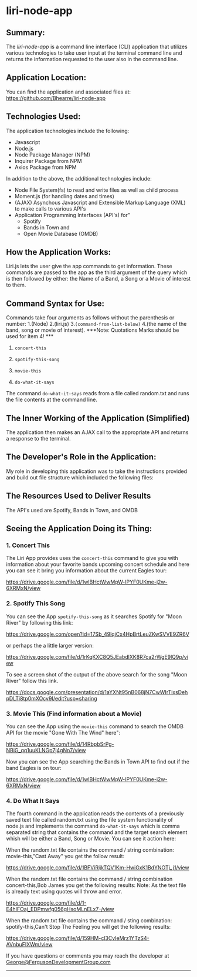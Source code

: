 # liri-node-app

## Summary:

The *liri-node-app* is a command line interface (CLI) application that utilizes various technologies to take user input at the terminal command line and returns the information requested to the user also in the command line.

## Application Location:

You can find the application and associated files at:  https://github.com/Bhearre/liri-node-app

## Technologies Used:

The application technologies include the following:
*   Javascript
*   Node.js
*   Node Package Manager (NPM)
*   Inquirer Package from NPM
*   Axios Package from NPM

In addition to the above, the additional technologies include:

*   Node File System(fs) to read and write files as well as child process 
*   Moment.js (for handling dates and times)
*   (AJAX) Asynchous Javascript and Extensible Markup Language (XML) to make calls to various API's
*   Application Programming Interfaces (API's) for"
    *   Spotify
    *   Bands in Town and 
    *   Open Movie Database (OMDB)

## How the Application Works:

Liri.js lets the user give the app commands to get information.  These commands are passed to the app as the third argument of the query which is then followed by either: the Name of a Band, a Song or a Movie of interest to them.

## Command Syntax for Use:

Commands take four arguments as follows without the parenthesis or number:  1.(Node) 2.(liri.js) 3.`(command-from-list-below)` 4.(the name of the band, song or movie of interest). ***Note: Quotations Marks should be used for item 4! ***  

   1. `concert-this` 

   2. `spotify-this-song`

   3. `movie-this`

   4. `do-what-it-says`

The command `do-what-it-says` reads from a file called random.txt and runs the file contents at the command line. 

## The Inner Working of the Application (Simplified)
The application then makes an AJAX call to the appropriate API and returns a response to the terminal.

## The Developer's Role in the Application:
My role in developing this application was to take the instructions provided and build out file structure which included the following files:

## The Resources Used to Deliver Results

 The API's used are Spotify, Bands in Town, and OMDB 

## Seeing the Application Doing its Thing:

### 1. Concert This

The Liri App provides uses the `concert-this` command to give you with information about your favorite bands upcoming concert schedule and here you can see it
bring you information about the current Eagles tour:

https://drive.google.com/file/d/1wlBHctWwMpW-lPYF0UKme-j2w-6XRMxN/view

### 2. Spotify This Song

 You can see the App `spotify-this-song` as it searches Spotify for "Moon River" by following this link:

 https://drive.google.com/open?id=17Sb_49lqjCx4HpBrtLeuZKwSVVE9ZR6V

 or perhaps the a little larger version:

 https://drive.google.com/file/d/1rKqKXC8Q5JEabdlXK8R7ca2rWgE9lQ9p/view

To see a screen shot of the output of the above search for the song "Moon River" follow this link.

https://docs.google.com/presentation/d/1aYXNt95nB068jN7CwWIrTixsDehpDLTi8tp0mXOcv9I/edit?usp=sharing

### 3. Movie This (Find information about a Movie)

You can see the App using the `movie-this` command to search the OMDB API for the movie "Gone With The Wind" here":

https://drive.google.com/file/d/14RbpbSrPg-NBiG_qq1uuKLNGp7j4gNn7/view

Now you can see the App searching the Bands in Town API to find out if the band Eagles is on tour:

https://drive.google.com/file/d/1wlBHctWwMpW-lPYF0UKme-j2w-6XRMxN/view

### 4. Do What It Says

The fourth command in the application reads the contents of a previously saved text file called random.txt using the file system functionality of node.js and 
implements the command `do-what-it-says` which is comma separated string that contains the command and the target search element whish will be either a Band, Song or Movie.  You can see it action here:

When the random.txt file contains the command / string combination: movie-this,"Cast Away" you get the follow result:

https://drive.google.com/file/d/1BFViRijkTQV1Km-HwiGxK1BdYNOTj_j1/view

When the random.txt file contains the command / string combination concert-this,Bob James you get the following results:
Note: As the text file is already text using quotes will throw and error.

https://drive.google.com/file/d/1-E4hIFOaj_EDPmwfg056gHsoMLnELx7-/view


When the random.txt file contains the command / sting combination: spotify-this,Can't Stop The Feeling you will get the following results:


https://drive.google.com/file/d/159HM-cl3CvIeMrz1YTzS4-AVnbuFIXWm/view


If you have questions or comments you may reach the developer at George@FergusonDevelopmentGroup.com

*************************************************************************************************


